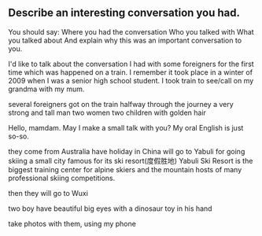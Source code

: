 ## Describe an interesting conversation you had.
You should say:
Where you had the conversation
Who you talked with
What you talked about
And explain why this was an important conversation to you.


I'd like to talk about the conversation I had with some foreigners for the first time which was happened on a train. I remember it took place in a winter of 2009 when I was a senior high school student.
I took train to see/call on my grandma with my mum.

several foreigners got on the train halfway through the journey
a very strong and tall man
two women
two children with golden hair

Hello, mamdam. May I make a small talk with you?
My oral English is just so-so.

they come from Australia
have holiday in China
will go to Yabuli for going skiing
a small city famous for its ski resort(度假胜地) 
Yabuli Ski Resort is the biggest training center for alpine skiers and the mountain hosts of many professional skiing competitions.

then they will go to Wuxi

two boy have beautiful big eyes
with a dinosaur toy in his hand

take photos with them, using my phone